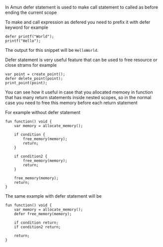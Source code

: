 In Amun defer statement is used to make call statement to called as before ending the current scope

To make and call expression as defered you need to prefix it with defer keyword for example

```
defer printf("World");
printf("Hello");
```

The output for this snippet will be `HelloWorld`.

Defer statement is very useful feature that can be used to free resource or close strams for example

```
var point = create_point();
defer delete_point(point);
print_point(point);
```

You can see how it useful in case that you allocated memoey in function that has many return statements inside 
nested scopes, so in the normal case you need to free this memory before each return statement

For example without defer statement

```
fun function() void {
    var memory = allocate_memory();

    if condition {
        free_memory(memory);
        return;
    }

    if condition2 {
        free_memory(memory);
        return;
    }

    free_memory(memory);
    return;
}
```

The same example with defer statement will be

```
fun function() void {
    var memory = allocate_memory();
    defer free_memory(memory);
    
    if condition return;
    if condition2 return;
    
    return;
}
```